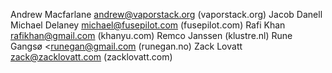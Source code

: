 Andrew Macfarlane <andrew@vaporstack.org> (vaporstack.org)
Jacob Danell
Michael Delaney <michael@fusepilot.com> (fusepilot.com)
Rafi Khan <rafikhan@gmail.com> (khanyu.com)
Remco Janssen (klustre.nl)
Rune Gangsø <runegan@gmail.com (runegan.no)
Zack Lovatt <zack@zacklovatt.com> (zacklovatt.com)
